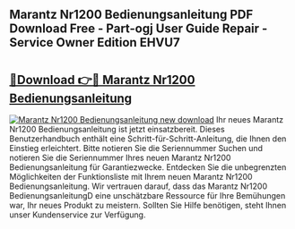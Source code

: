 ## Marantz Nr1200 Bedienungsanleitung PDF Download Free - Part-ogj User Guide Repair - Service Owner Edition EHVU7

# <h2><a href="http://df3dqkt.blite.top/?on=Marantz+Nr1200+Bedienungsanleitung">🔗Download 👉🔴 Marantz Nr1200 Bedienungsanleitung</a></h2>

[![Marantz Nr1200 Bedienungsanleitung new download](https://i.imgur.com/lujVjoI.png)](http://df3dqkt.blite.top/?on=Marantz+Nr1200+Bedienungsanleitung)
Ihr neues Marantz Nr1200 Bedienungsanleitung ist jetzt einsatzbereit. Dieses Benutzerhandbuch enthält eine Schritt-für-Schritt-Anleitung, die Ihnen den Einstieg erleichtert. Bitte notieren Sie die Seriennummer Suchen und notieren Sie die Seriennummer Ihres neuen Marantz Nr1200 Bedienungsanleitung für Garantiezwecke. Entdecken Sie die unbegrenzten Möglichkeiten der Funktionsliste mit Ihrem neuen Marantz Nr1200 Bedienungsanleitung. Wir vertrauen darauf, dass das Marantz Nr1200 BedienungsanleitungD eine unschätzbare Ressource für Ihre Bemühungen war, Ihr neues Produkt zu meistern. Sollten Sie Hilfe benötigen, steht Ihnen unser Kundenservice zur Verfügung.
